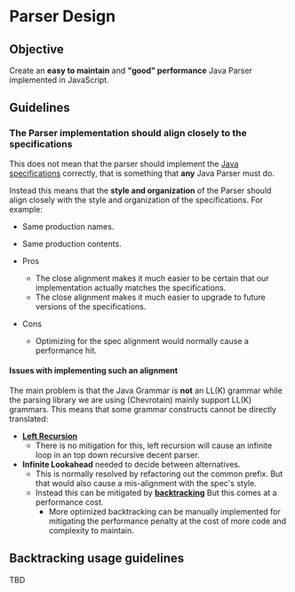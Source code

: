 # Parser Design

## Objective

Create an **easy to maintain** and **"good" performance** Java Parser
implemented in JavaScript.

## Guidelines

### The Parser implementation should align closely to the specifications

This does not mean that the parser should implement the [Java specifications][java11_spec]
correctly, that is something that **any** Java Parser must do.

Instead this means that the **style and organization** of the Parser should align
closely with the style and organization of the specifications.
For example:

- Same production names.
- Same production contents.

- Pros
  - The close alignment makes it much easier to be certain
    that our implementation actually matches the specifications.
  - The close alignment makes it much easier to upgrade to future versions
    of the specifications.
- Cons

  - Optimizing for the spec alignment would normally cause a performance hit.

#### Issues with implementing such an alignment

The main problem is that the Java Grammar is **not** an LL(K) grammar
while the parsing library we are using (Chevrotain) mainly support LL(K)
grammars. This means that some grammar constructs cannot be directly translated:

- [**Left Recursion**](https://en.wikipedia.org/wiki/Left_recursion)
  - There is no mitigation for this, left recursion will cause an infinite loop
    in an top down recursive decent parser.
- **Infinite Lookahead** needed to decide between alternatives.
  - This is normally resolved by refactoring out the common prefix.
    But that would also cause a mis-alignment with the spec's style.
  - Instead this can be mitigated by [**backtracking**](https://en.wikipedia.org/wiki/Backtracking)
    But this comes at a performance cost.
    - More optimized backtracking can be manually implemented for mitigating
      the performance penalty at the cost of more code and complexity to maintain.

## Backtracking usage guidelines

TBD

[java11_spec]: https://docs.oracle.com/javase/specs/jls/se11/html/jls-19.html
